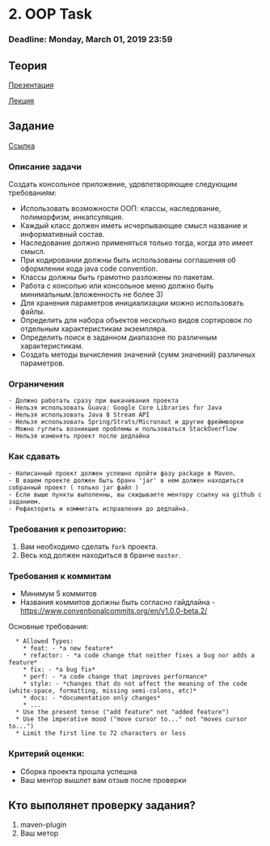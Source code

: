 # 2. OOP Task

### Deadline: Monday, March 01, 2019 23:59

## Теория

[Презентация](https://drive.google.com/file/d/1t77KNhQxrGuzfG614nvrxGR5CFqri7F1/view?usp=sharing)

[Лекция](https://drive.google.com/file/d/1DKL4AzEFw7zUUzM4iaEzDByAUcHXWruF/view?usp=sharing)

## Задание

[Ссылка](https://docs.google.com/document/d/1vnPV3pof5MnVAL2PiHSfCMnZOWq8SKVE5x4Texdd_r0/edit?usp=sharing)

### Описание задачи

Создать консольное приложение, удовлетворяющее следующим требованиям:

- Использовать возможности ООП: классы, наследование, полиморфизм, инкапсуляция.
- Каждый класс должен иметь исчерпывающее смысл название и информативный состав.
- Наследование должно применяться только тогда, когда это имеет смысл.
- При кодировании должны быть использованы соглашения об оформлении кода java code convention.
- Классы должны быть грамотно разложены по пакетам.
- Работа с консолью или консольное меню должно быть минимальным.(вложенность не более 3)
- Для хранения параметров инициализации можно использовать файлы.
- Определить для набора объектов несколько видов сортировок по отдельным характеристикам экземпляра.
- Определить поиск в заданном диапазоне по различным характеристикам.
- Создать методы вычисления значений (сумм значений) различных параметров.

### Ограничения
    - Должно работать сразу при выкачивания проекта
    - Нельзя использовать Guava: Google Core Libraries for Java
    - Нельзя использовать Java 8 Stream API
    - Нельзя использовать Spring/Strats/Micronaut и другие фреймворки
    - Можно гуглить возникшие проблемы и пользоваться StackOverflow
    - Нельзя изменять проект после дедлайна
    
### Как сдавать
    - Написанный проект должен успешно пройти фазу package в Maven.
    - В вашем проекте должен быть бранч 'jar' в нем должен находиться собранный проект ( только jar файл )
    - Если выше пункты выполенны, вы скидываете ментору ссылку на github c заданием.
    - Рефакторить и коммитать исправления до дедлайна.
    
### Требования к репозиторию: 
1. Вам необходимо сделать `fork` проекта.
2. Весь код должен находиться в бранче `master`.

### Требования к коммитам
- Минимум 5 коммитов
- Названия коммитов должны быть согласно гайдлайна - https://www.conventionalcommits.org/en/v1.0.0-beta.2/ 

Основные требования:
```
  * Allowed Types:
    * feat: - *a new feature*
    * refactor: - *a code change that neither fixes a bug nor adds a feature*
    * fix: - *a bug fix*
    * perf: - *a code change that improves performance*
    * style: - *сhanges that do not affect the meaning of the code (white-space, formatting, missing semi-colons, etc)*
    * docs: - *documentation only changes*
    * ...
  * Use the present tense ("add feature" not "added feature")
  * Use the imperative mood ("move cursor to..." not "moves cursor to...")
  * Limit the first line to 72 characters or less
```

### Критерий оценки:
- Сборка проекта прошла успешна
- Ваш ментор вышлет вам отзыв после проверки

## Кто выполянет проверку задания?
1) maven-plugin
2) Ваш метор